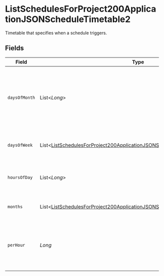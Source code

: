 # ListSchedulesForProject200ApplicationJSONScheduleTimetable2

Timetable that specifies when a schedule triggers.


## Fields

| Field                                                                                                                                                                           | Type                                                                                                                                                                            | Required                                                                                                                                                                        | Description                                                                                                                                                                     |
| ------------------------------------------------------------------------------------------------------------------------------------------------------------------------------- | ------------------------------------------------------------------------------------------------------------------------------------------------------------------------------- | ------------------------------------------------------------------------------------------------------------------------------------------------------------------------------- | ------------------------------------------------------------------------------------------------------------------------------------------------------------------------------- |
| `daysOfMonth`                                                                                                                                                                   | List<*Long*>                                                                                                                                                                    | :heavy_check_mark:                                                                                                                                                              | Days in a month in which the schedule triggers. This is mutually exclusive with days in a week.                                                                                 |
| `daysOfWeek`                                                                                                                                                                    | List<[ListSchedulesForProject200ApplicationJSONScheduleTimetable2DaysOfWeek](../../models/operations/ListSchedulesForProject200ApplicationJSONScheduleTimetable2DaysOfWeek.md)> | :heavy_minus_sign:                                                                                                                                                              | Days in a week in which the schedule triggers.                                                                                                                                  |
| `hoursOfDay`                                                                                                                                                                    | List<*Long*>                                                                                                                                                                    | :heavy_check_mark:                                                                                                                                                              | Hours in a day in which the schedule triggers.                                                                                                                                  |
| `months`                                                                                                                                                                        | List<[ListSchedulesForProject200ApplicationJSONScheduleTimetable2Months](../../models/operations/ListSchedulesForProject200ApplicationJSONScheduleTimetable2Months.md)>         | :heavy_minus_sign:                                                                                                                                                              | Months in which the schedule triggers.                                                                                                                                          |
| `perHour`                                                                                                                                                                       | *Long*                                                                                                                                                                          | :heavy_check_mark:                                                                                                                                                              | Number of times a schedule triggers per hour, value must be between 1 and 60                                                                                                    |